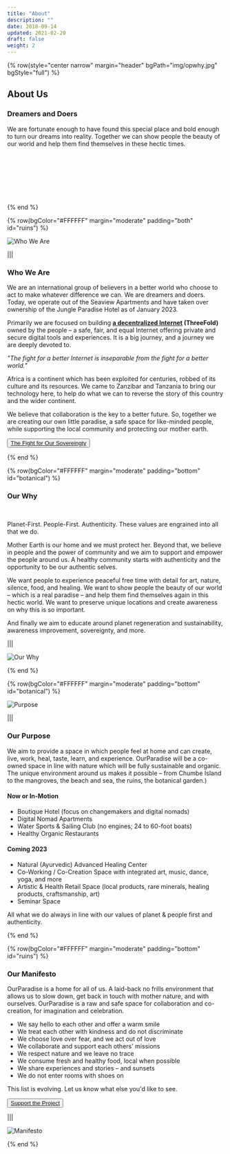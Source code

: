 ```yaml
---
title: "About"
description: ""
date: 2018-09-14
updated: 2021-02-20
draft: false
weight: 2
---
```


<!-- section 1 (JP) -->

{% row(style="center narrow" margin="header" bgPath="img/opwhy.jpg" bgStyle="full") %}

## About Us

### Dreamers and Doers

We are fortunate enough to have found this special place and bold enough to turn our dreams into reality. Together we can show people the beauty of our world and help them find themselves in these hectic times.

<br>
<br>
<br>
<br>
<br>
<br>

{% end %}

{% row(bgColor="#FFFFFF" margin="moderate" padding="both" id="ruins") %}

![Who We Are](img/who_we_are.png#large)

|||

### Who We Are

<p>We are an international group of believers in a better world who choose to act to make whatever difference we can. We are dreamers and doers. Today, we operate out of the Seaview Apartments and have taken over ownership of the Jungle Paradise Hotel as of January 2023.</p>

<p>

Primarily we are focused on building **[a decentralized Internet](https://threefold.io) (ThreeFold)** owned by the people – a safe, fair, and equal Internet offering private and secure digital tools and experiences. It is a big journey, and a journey we are deeply devoted to.

</p>

<p>

*"The fight for a better Internet is inseparable from the fight for a better world."*

</p>

<p>Africa is a continent which has been exploited for centuries, robbed of its culture and its resources. We came to Zanzibar and Tanzania to bring our technology here, to help do what we can to reverse the story of this country and the wider continent.</p>

<p>We believe that collaboration is the key to a better future. So, together we are creating our own little paradise, a safe space for like-minded people, while supporting the local community and protecting our mother earth.</p>

  <button>[The Fight for Our Sovereingty](https://threefold.docsend.com/view/9hqdsjxhe5fezdu6)</button>

{% end %}

{% row(bgColor="#FFFFFF" margin="moderate" padding="bottom" id="botanical") %}

### Our Why

<br>

<p>Planet-First. People-First. Authenticity. These values are engrained into all that we do.</p>

<p>Mother Earth is our home and we must protect her. Beyond that, we believe in people and the power of community and we aim to support and empower the people around us. A healthy community starts with authenticity and the opportunity to be our authentic selves.</p>

<p>We want people to experience peaceful free time with detail for art, nature, silence, food, and healing. We want to show people the beauty of our world – which is a real paradise – and help them find themselves again in this hectic world. We want to preserve unique locations and create awareness on why this is so important.</p>

<p>And finally we aim to educate around planet regeneration and sustainability, awareness improvement, sovereignty, and more.</p>

|||

![Our Why](img/our_why.png#large)

{% end %}

{% row(bgColor="#FFFFFF" margin="moderate" padding="bottom" id="botanical") %}

![Purpose](img/purpose.jpg#medium)

|||

### Our Purpose

<p>We aim to provide a space in which people feel at home and can create, live, work, heal, taste, learn, and experience. OurParadise will be a co-owned space in line with nature which will be fully sustainable and organic. The unique environment around us makes it possible – from Chumbe Island to the mangroves, the beach and sea, the ruins, the botanical garden.)</p>

#### **Now or In-Motion**

- Boutique Hotel (focus on changemakers and digital nomads)
- Digital Nomad Apartments
- Water Sports & Sailing Club (no engines; 24 to 60-foot boats)
- Healthy Organic Restaurants

#### **Coming 2023**

- Natural (Ayurvedic) Advanced Healing Center
- Co-Working / Co-Creation Space with integrated art, music, dance, yoga, and more
- Artistic & Health Retail Space (local products, rare minerals, healing products, craftsmanship, art)
- Seminar Space

<p>All what we do always in line with our values of planet & people first and authenticity.</p>

{% end %}

{% row(bgColor="#FFFFFF" margin="moderate" padding="bottom" id="ruins") %}

### Our Manifesto

<p>OurParadise is a home for all of us. A laid-back no frills environment that allows us to slow down, get back in touch with mother nature, and with ourselves. OurParadise is a raw and safe space for collaboration and co-creation, for imagination and celebration.</p>

- We say hello to each other and offer a warm smile
- We treat each other with kindness and do not discriminate
- We choose love over fear, and we act out of love
- We collaborate and support each others' missions
- We respect nature and we leave no trace
- We consume fresh and healthy food, local when possible
- We share experiences and stories – and sunsets
- We do not enter rooms with shoes on

<p>This list is evolving. Let us know what else you'd like to see.</p>

<button>[Support the Project](/action)</button>

|||

![Manifesto](img/manifesto.png#medium)

{% end %}